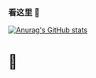 ### 看这里 👋

[![Anurag's GitHub stats](https://github-readme-stats.vercel.app/api?username=Riceonc)](https://github.com/anuraghazra/github-readme-stats)

<!-- **Riceonc/Riceonc** is a ✨ _special_ ✨ repository because its `README.md` (this file) appears on your GitHub profile.
Here are some ideas to get you started:

- 🔭 I’m currently working on ...
- 🌱 I’m currently learning ...
- 👯 I’m looking to collaborate on ...
- 🤔 I’m looking for help with ...
- 💬 Ask me about ...
- 📫 How to reach me: ...
- 😄 Pronouns: ...
- ⚡ Fun fact: ... -->
:fork_and_knife:
=================
